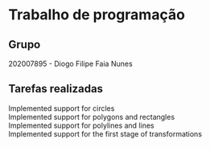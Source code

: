 
# Trabalho de programação

## Grupo

202007895 - Diogo Filipe Faia Nunes


## Tarefas realizadas

Implemented support for circles \
Implemented support for polygons and rectangles \
Implemented support for polylines and lines \
Implemented support for the first stage of transformations